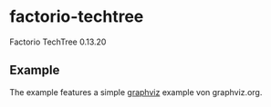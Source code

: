 # factorio-techtree

Factorio TechTree 0.13.20

## Example

The example features a simple [graphviz][graphviz] example von graphviz.org.


[graphviz]: http://www.graphviz.org "Graphviz"
